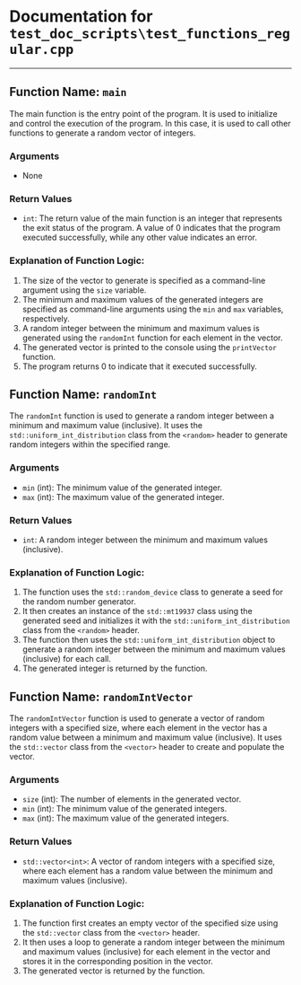 # Documentation for `test_doc_scripts\test_functions_regular.cpp`



---


## Function Name: `main`

The main function is the entry point of the program. It is used to initialize and control the execution of the program. In this case, it is used to call other functions to generate a random vector of integers.

### Arguments
* None

### Return Values
* `int`: The return value of the main function is an integer that represents the exit status of the program. A value of 0 indicates that the program executed successfully, while any other value indicates an error.

### Explanation of Function Logic:
1. The size of the vector to generate is specified as a command-line argument using the `size` variable.
2. The minimum and maximum values of the generated integers are specified as command-line arguments using the `min` and `max` variables, respectively.
3. A random integer between the minimum and maximum values is generated using the `randomInt` function for each element in the vector.
4. The generated vector is printed to the console using the `printVector` function.
5. The program returns 0 to indicate that it executed successfully.

## Function Name: `randomInt`

The `randomInt` function is used to generate a random integer between a minimum and maximum value (inclusive). It uses the `std::uniform_int_distribution` class from the `<random>` header to generate random integers within the specified range.

### Arguments
* `min` (int): The minimum value of the generated integer.
* `max` (int): The maximum value of the generated integer.

### Return Values
* `int`: A random integer between the minimum and maximum values (inclusive).

### Explanation of Function Logic:
1. The function uses the `std::random_device` class to generate a seed for the random number generator.
2. It then creates an instance of the `std::mt19937` class using the generated seed and initializes it with the `std::uniform_int_distribution` class from the `<random>` header.
3. The function then uses the `std::uniform_int_distribution` object to generate a random integer between the minimum and maximum values (inclusive) for each call.
4. The generated integer is returned by the function.

## Function Name: `randomIntVector`

The `randomIntVector` function is used to generate a vector of random integers with a specified size, where each element in the vector has a random value between a minimum and maximum value (inclusive). It uses the `std::vector` class from the `<vector>` header to create and populate the vector.

### Arguments
* `size` (int): The number of elements in the generated vector.
* `min` (int): The minimum value of the generated integers.
* `max` (int): The maximum value of the generated integers.

### Return Values
* `std::vector<int>`: A vector of random integers with a specified size, where each element has a random value between the minimum and maximum values (inclusive).

### Explanation of Function Logic:
1. The function first creates an empty vector of the specified size using the `std::vector` class from the `<vector>` header.
2. It then uses a loop to generate a random integer between the minimum and maximum values (inclusive) for each element in the vector and stores it in the corresponding position in the vector.
3. The generated vector is returned by the function.